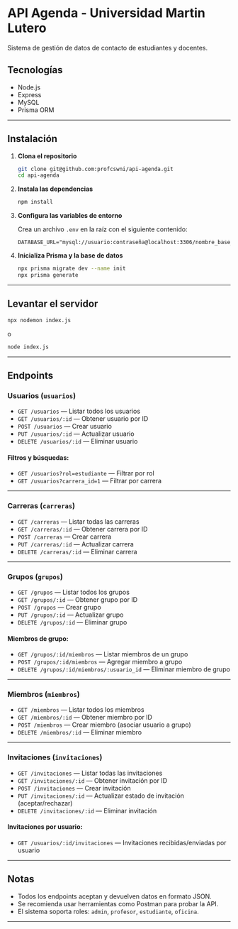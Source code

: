 # API Agenda - Universidad Martin Lutero

Sistema de gestión de datos de contacto de estudiantes y docentes.

## Tecnologías

- Node.js
- Express
- MySQL
- Prisma ORM

---

## Instalación

1. **Clona el repositorio**
   ```bash
   git clone git@github.com:profcswni/api-agenda.git
   cd api-agenda
   ```

2. **Instala las dependencias**
   ```bash
   npm install
   ```

3. **Configura las variables de entorno**

   Crea un archivo `.env` en la raíz con el siguiente contenido:
   ```
   DATABASE_URL="mysql://usuario:contraseña@localhost:3306/nombre_base_datos"
   ```

4. **Inicializa Prisma y la base de datos**
   ```bash
   npx prisma migrate dev --name init
   npx prisma generate
   ```

---

## Levantar el servidor

```bash
npx nodemon index.js
```
o
```bash
node index.js
```

---

## Endpoints

### Usuarios (`usuarios`)
- `GET /usuarios` — Listar todos los usuarios
- `GET /usuarios/:id` — Obtener usuario por ID
- `POST /usuarios` — Crear usuario
- `PUT /usuarios/:id` — Actualizar usuario
- `DELETE /usuarios/:id` — Eliminar usuario

#### Filtros y búsquedas:
- `GET /usuarios?rol=estudiante` — Filtrar por rol
- `GET /usuarios?carrera_id=1` — Filtrar por carrera

---

### Carreras (`carreras`)
- `GET /carreras` — Listar todas las carreras
- `GET /carreras/:id` — Obtener carrera por ID
- `POST /carreras` — Crear carrera
- `PUT /carreras/:id` — Actualizar carrera
- `DELETE /carreras/:id` — Eliminar carrera

---

### Grupos (`grupos`)
- `GET /grupos` — Listar todos los grupos
- `GET /grupos/:id` — Obtener grupo por ID
- `POST /grupos` — Crear grupo
- `PUT /grupos/:id` — Actualizar grupo
- `DELETE /grupos/:id` — Eliminar grupo

#### Miembros de grupo:
- `GET /grupos/:id/miembros` — Listar miembros de un grupo
- `POST /grupos/:id/miembros` — Agregar miembro a grupo
- `DELETE /grupos/:id/miembros/:usuario_id` — Eliminar miembro de grupo

---

### Miembros (`miembros`)
- `GET /miembros` — Listar todos los miembros
- `GET /miembros/:id` — Obtener miembro por ID
- `POST /miembros` — Crear miembro (asociar usuario a grupo)
- `DELETE /miembros/:id` — Eliminar miembro

---

### Invitaciones (`invitaciones`)
- `GET /invitaciones` — Listar todas las invitaciones
- `GET /invitaciones/:id` — Obtener invitación por ID
- `POST /invitaciones` — Crear invitación
- `PUT /invitaciones/:id` — Actualizar estado de invitación (aceptar/rechazar)
- `DELETE /invitaciones/:id` — Eliminar invitación

#### Invitaciones por usuario:
- `GET /usuarios/:id/invitaciones` — Invitaciones recibidas/enviadas por usuario

---

## Notas

- Todos los endpoints aceptan y devuelven datos en formato JSON.
- Se recomienda usar herramientas como Postman para probar la API.
- El sistema soporta roles: `admin`, `profesor`, `estudiante`, `oficina`.

---
